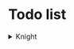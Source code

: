 # Todo list
<details>
<summary> Knight </summary>
  
- [x] Render
- [x] Walking
  - [ ] Armed
  - [x] Unarmed
- [x] Crouching
  - [ ] Armed
  - [x] Unarmed
- [ ] Crouched walking
  - [ ] Armed
  - [x] Unarmed
- [ ] Attack
- [ ] Dashing
- [ ] Drinking
- [ ] Dying
  - [ ] Armed
  - [ ] Unarmed
- [ ] Falling
  - [ ] Armed
  - [ ] Unarmed
- [ ] Grabbing
- [ ] Hurting
  - [ ] Armed
  - [ ] Unarmed
- [ ] Idling
  - [ ] Armed
  - [ ] Unarmed
- [ ] Jumping
  - [ ] Armed
  - [ ] Unarmed
- [ ] Ladder climbing
- [ ] Landing
  - [ ] Armed
  - [ ] Unarmed
- [ ] Ledge grab
- [ ] Power up
- [ ] Pushing
- [ ] Shielding
- [ ] Shield bashing
- [ ] Shielding up
- [ ] Talking
- [ ] Walking
  - [ ] Armed
  - [x] Unarmed

</details>
